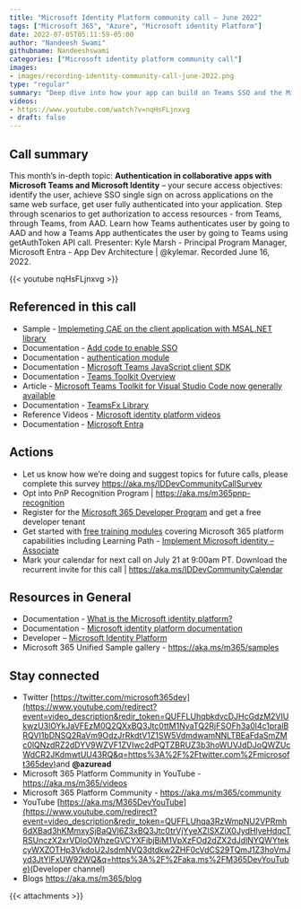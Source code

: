 ```yaml
---
title: "Microsoft Identity Platform community call – June 2022"
tags: ["Microsoft 365", "Azure", "Microsoft identity Platform"]
date: 2022-07-05T05:11:59-05:00
author: "Nandeesh Swami"
githubname: Nandeeshswami
categories: ["Microsoft identity platform community call"]
images:
- images/recording-identity-community-call-june-2022.png
type: "regular"
summary: "Deep dive into how your app can build on Teams SSO and the Microsoft identity platform. We will also discuss how you can connect the Microsoft Identity of a user to your own user store."
videos:
- https://www.youtube.com/watch?v=nqHsFLjnxvg
- draft: false
---
```



## Call summary

This month’s in-depth topic: **Authentication in collaborative apps with Microsoft Teams and Microsoft Identity** – your secure access objectives: identify the user, achieve SSO single sign on across applications on the same web surface, get user fully authenticated into your application. Step through scenarios to get authorization to access resources - from Teams, through Teams, from AAD. Learn how Teams authenticates user by going to AAD and how a Teams App authenticates the user by going to Teams using getAuthToken API call. Presenter: Kyle Marsh - Principal Program Manager, Microsoft Entra - App Dev Architecture \| @kylemar. Recorded June 16, 2022.

{{< youtube nqHsFLjnxvg >}}

## Referenced in this call

* Sample - [Implemeting CAE on the client application with MSAL.NET library](https://github.com/kylemar/BestPracticesDemo)
* Documentation - [Add code to enable SSO](https://docs.microsoft.com/microsoftteams/platform/tabs/how-to/authentication/tab-sso-code)
* Documentation - [authentication module](https://docs.microsoft.com/javascript/api/@microsoft/teams-js/microsoftteams.authentication?view=msteams-client-js-1.12.1)
* Documentation - [Microsoft Teams JavaScript client SDK](https://docs.microsoft.com/javascript/api/overview/msteams-client?view=msteams-client-js-latest)
* Documentation - [Teams Toolkit Overview](https://docs.microsoft.com/microsoftteams/platform/toolkit/teams-toolkit-fundamentals)
* Article - [Microsoft Teams Toolkit for Visual Studio Code now generally available](https://devblogs.microsoft.com/microsoft365dev/microsoft-teams-toolkit-for-visual-studio-code-now-generally-available/)
* Documentation - [TeamsFx Library](https://docs.microsoft.com/microsoftteams/platform/toolkit/teamsfx-cli)
* Reference Videos - [Microsoft identity platform videos](https://docs.microsoft.com/azure/active-directory/develop/identity-videos)
* Documentation - [Microsoft Entra](https://docs.microsoft.com/entra/)

## Actions

* Let us know how we’re doing and suggest topics for future calls, please complete this survey <https://aka.ms/IDDevCommunityCallSurvey>
* Opt into PnP Recognition Program \| <https://aka.ms/m365pnp-recognition>
* Register for the [Microsoft 365 Developer Program](https://aka.ms/m365/devprogram) and get a free developer tenant
* Get started with [free training modules](https://aka.ms/m365/dev/learn) covering Microsoft 365 platform capabilities including Learning Path - [Implement Microsoft identity – Associate](https://docs.microsoft.com/learn/paths/m365-identity-associate/)
* Mark your calendar for next call on July 21 at 9:00am PT. Download the recurrent invite for this call \| <https://aka.ms/IDDevCommunityCalendar>

## Resources in General

* Documentation - [What is the Microsoft identity platform?](https://docs.microsoft.com/azure/active-directory/develop/v2-overview)
* Documentation - [Microsoft identity platform documentation](https://docs.microsoft.com/azure/active-directory/develop/)
* Developer – [Microsoft Identity Platform](https://developer.microsoft.com/identity)
* Microsoft 365 Unified Sample gallery - <https://aka.ms/m365/samples>

## Stay connected

* Twitter [https://twitter.com/microsoft365dev](https://www.youtube.com/redirect?event=video_description&redir_token=QUFFLUhqbkdvcDJHcGdzM2VIUkwzU3lOYkJaVFEzM0Q2QXxBQ3Jtc0ttM1NyaTQ2RjFSOFh3a0l4c1pralBRQVI1bDNSQ2RaVm9OdzJrRkdtV1Z1SW5VdmdwamNNLTBEaFdaSmZMc0lQNzdRZ2dDYV9WZVF1ZVIwc2dPQTZBRUZ3b3hoWUVJdDJoQWZUcWdCR2JKdmwtUU43RQ&q=https%3A%2F%2Ftwitter.com%2Fmicrosoft365dev)​ and **@azuread**
* Microsoft 365 Platform Community in YouTube - <https://aka.ms/m365/videos>
* Microsoft 365 Platform Community - <https://aka.ms/m365/community>
* YouTube [https://aka.ms/M365DevYouTube](https://www.youtube.com/redirect?event=video_description&redir_token=QUFFLUhqa3RzWmpNU2VPRmh6dXBad3hKMmxySjBaQVl6Z3xBQ3Jtc0trVjYyeXZlSXZiX0JydHlyeHdqcTRSUnczX2xrVDloOWhzeGVCYXFibjBiM1VpXzFOd2dZX2dJdlNYQWYtekcyWXZOTHp3VkdoU2JsdmNVQ3dtdkw2ZHF0cVdCS29TQmJ1Z3hoVmJyd3JtYlFxUW92WQ&q=https%3A%2F%2Faka.ms%2FM365DevYouTube)​ (Developer channel)
* Blogs <https://aka.ms/m365/blog>

{{< attachments >}}
